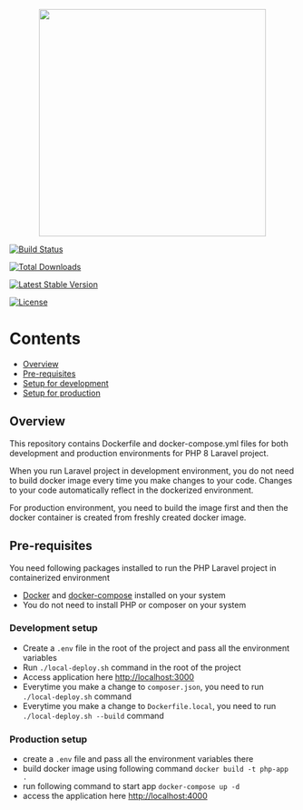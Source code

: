 <p  align="center"><a  href="https://laravel.com"  target="_blank"><img  src="https://raw.githubusercontent.com/laravel/art/master/logo-lockup/5%20SVG/2%20CMYK/1%20Full%20Color/laravel-logolockup-cmyk-red.svg"  width="400"></a></p>

  

<p  align="center">

<a  href="https://travis-ci.org/laravel/framework"><img  src="https://travis-ci.org/laravel/framework.svg"  alt="Build Status"></a>

<a  href="https://packagist.org/packages/laravel/framework"><img  src="https://img.shields.io/packagist/dt/laravel/framework"  alt="Total Downloads"></a>

<a  href="https://packagist.org/packages/laravel/framework"><img  src="https://img.shields.io/packagist/v/laravel/framework"  alt="Latest Stable Version"></a>

<a  href="https://packagist.org/packages/laravel/framework"><img  src="https://img.shields.io/packagist/l/laravel/framework"  alt="License"></a>

</p>

# Contents
- [Overview](##overview)
- [Pre-requisites](##pre-requisites)
- [Setup for development](###development-setup)
- [Setup for production](###production-setup)

## Overview
This repository contains Dockerfile and docker-compose.yml files for both development and production environments for PHP 8 Laravel project.

When you run Laravel project in development environment, you do not need to build docker image every time you make changes to your code. Changes to your code automatically reflect in the dockerized environment.

For production environment, you need to build the image first and then the docker container is created from freshly created docker image.

## Pre-requisites
You need following packages installed to run the PHP Laravel project in containerized environment

- [Docker](https://docs.docker.com/engine/install/) and [docker-compose](https://docs.docker.com/compose/install/) installed on your system
- You do not need to install PHP or composer on your system

### Development setup
* Create a `.env` file in the root of the project and pass all the environment variables
* Run `./local-deploy.sh` command in the root of the project
* Access application here [http://localhost:3000](http://localhost:3000)
* Everytime you make a change to `composer.json`, you need to run `./local-deploy.sh` command
* Everytime you make a change to `Dockerfile.local`, you need to run `./local-deploy.sh --build` command
### Production setup
* create a `.env` file and pass all the environment variables there
* build docker image using following command
```docker build -t php-app .```
 * run following command to start app
```docker-compose up -d```
 * access the application here [http://localhost:4000](http://localhost:4000)
